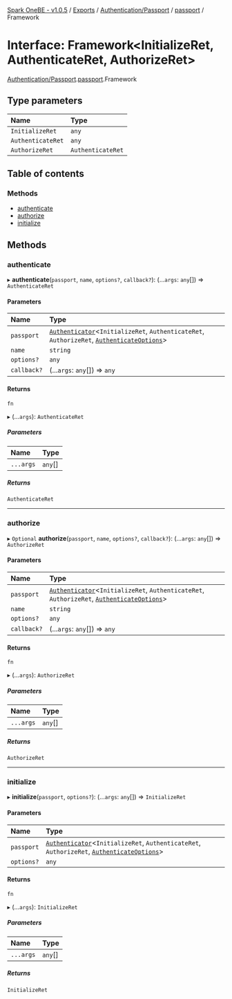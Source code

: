 [Spark OneBE - v1.0.5](../README.md) / [Exports](../modules.md) / [Authentication/Passport](../modules/Authentication_Passport.md) / [passport](../modules/Authentication_Passport.passport.md) / Framework

# Interface: Framework<InitializeRet, AuthenticateRet, AuthorizeRet\>

[Authentication/Passport](../modules/Authentication_Passport.md).[passport](../modules/Authentication_Passport.passport.md).Framework

## Type parameters

| Name | Type |
| :------ | :------ |
| `InitializeRet` | `any` |
| `AuthenticateRet` | `any` |
| `AuthorizeRet` | `AuthenticateRet` |

## Table of contents

### Methods

- [authenticate](Authentication_Passport.passport.Framework.md#authenticate)
- [authorize](Authentication_Passport.passport.Framework.md#authorize)
- [initialize](Authentication_Passport.passport.Framework.md#initialize)

## Methods

### authenticate

▸ **authenticate**(`passport`, `name`, `options?`, `callback?`): (...`args`: `any`[]) => `AuthenticateRet`

#### Parameters

| Name | Type |
| :------ | :------ |
| `passport` | [`Authenticator`](Authentication_Passport.passport.Authenticator.md)<`InitializeRet`, `AuthenticateRet`, `AuthorizeRet`, [`AuthenticateOptions`](Authentication_Passport.passport.AuthenticateOptions.md)\> |
| `name` | `string` |
| `options?` | `any` |
| `callback?` | (...`args`: `any`[]) => `any` |

#### Returns

`fn`

▸ (...`args`): `AuthenticateRet`

##### Parameters

| Name | Type |
| :------ | :------ |
| `...args` | `any`[] |

##### Returns

`AuthenticateRet`

___

### authorize

▸ `Optional` **authorize**(`passport`, `name`, `options?`, `callback?`): (...`args`: `any`[]) => `AuthorizeRet`

#### Parameters

| Name | Type |
| :------ | :------ |
| `passport` | [`Authenticator`](Authentication_Passport.passport.Authenticator.md)<`InitializeRet`, `AuthenticateRet`, `AuthorizeRet`, [`AuthenticateOptions`](Authentication_Passport.passport.AuthenticateOptions.md)\> |
| `name` | `string` |
| `options?` | `any` |
| `callback?` | (...`args`: `any`[]) => `any` |

#### Returns

`fn`

▸ (...`args`): `AuthorizeRet`

##### Parameters

| Name | Type |
| :------ | :------ |
| `...args` | `any`[] |

##### Returns

`AuthorizeRet`

___

### initialize

▸ **initialize**(`passport`, `options?`): (...`args`: `any`[]) => `InitializeRet`

#### Parameters

| Name | Type |
| :------ | :------ |
| `passport` | [`Authenticator`](Authentication_Passport.passport.Authenticator.md)<`InitializeRet`, `AuthenticateRet`, `AuthorizeRet`, [`AuthenticateOptions`](Authentication_Passport.passport.AuthenticateOptions.md)\> |
| `options?` | `any` |

#### Returns

`fn`

▸ (...`args`): `InitializeRet`

##### Parameters

| Name | Type |
| :------ | :------ |
| `...args` | `any`[] |

##### Returns

`InitializeRet`
